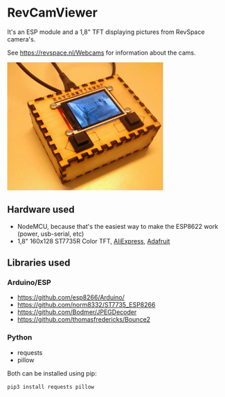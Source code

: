 # RevCamViewer
It's an ESP module and a 1,8" TFT displaying pictures from RevSpace camera's.

See https://revspace.nl/Webcams for information about the cams.

<img src="POIDH.jpg" width="360">

## Hardware used
 - NodeMCU, because that's the easiest way to make the ESP8622 work (power, usb-serial, etc)
 - 1,8" 160x128 ST7735R Color TFT, [AliExpress](http://www.aliexpress.com/item/1pcs-128-160-1-8-SPI-Serial-Color-5-IO-port-TFT-LCD-Display-module-PCB/32580427243.html), [Adafruit](https://www.adafruit.com/product/358)

## Libraries used
### Arduino/ESP
 - https://github.com/esp8266/Arduino/
 - https://github.com/norm8332/ST7735_ESP8266
 - https://github.com/Bodmer/JPEGDecoder
 - https://github.com/thomasfredericks/Bounce2
 
### Python
 - requests
 - pillow

Both can be installed using pip:
```bash
pip3 install requests pillow
````

